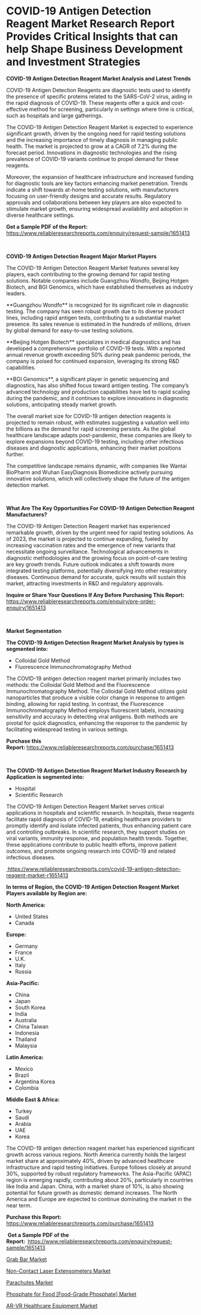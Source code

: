 <p><h1>COVID-19 Antigen Detection Reagent Market Research Report Provides Critical Insights that can help Shape Business Development and Investment Strategies</h1></p><p><strong>COVID-19 Antigen Detection Reagent Market Analysis and Latest Trends</strong></p>
<p><p>COVID-19 Antigen Detection Reagents are diagnostic tests used to identify the presence of specific proteins related to the SARS-CoV-2 virus, aiding in the rapid diagnosis of COVID-19. These reagents offer a quick and cost-effective method for screening, particularly in settings where time is critical, such as hospitals and large gatherings.</p><p>The COVID-19 Antigen Detection Reagent Market is expected to experience significant growth, driven by the ongoing need for rapid testing solutions and the increasing importance of timely diagnosis in managing public health. The market is projected to grow at a CAGR of 7.2% during the forecast period. Innovations in diagnostic technologies and the rising prevalence of COVID-19 variants continue to propel demand for these reagents.</p><p>Moreover, the expansion of healthcare infrastructure and increased funding for diagnostic tools are key factors enhancing market penetration. Trends indicate a shift towards at-home testing solutions, with manufacturers focusing on user-friendly designs and accurate results. Regulatory approvals and collaborations between key players are also expected to stimulate market growth, ensuring widespread availability and adoption in diverse healthcare settings.</p></p>
<p><strong>Get a Sample PDF of the Report:&nbsp;</strong> <a href="https://www.reliableresearchreports.com/enquiry/request-sample/1651413?utm_campaign=38&utm_medium=2&utm_source=Github&utm_content=ia&utm_term=03102024&utm_id=covid-19-antigen-detection-reagent">https://www.reliableresearchreports.com/enquiry/request-sample/1651413</a></p>
<p>&nbsp;</p>
<p><strong>COVID-19 Antigen Detection Reagent Major Market Players</strong></p>
<p><p>The COVID-19 Antigen Detection Reagent Market features several key players, each contributing to the growing demand for rapid testing solutions. Notable companies include Guangzhou Wondfo, Beijing Hotgen Biotech, and BGI Genomics, which have established themselves as industry leaders.</p><p>**Guangzhou Wondfo** is recognized for its significant role in diagnostic testing. The company has seen robust growth due to its diverse product lines, including rapid antigen tests, contributing to a substantial market presence. Its sales revenue is estimated in the hundreds of millions, driven by global demand for easy-to-use testing solutions.</p><p>**Beijing Hotgen Biotech** specializes in medical diagnostics and has developed a comprehensive portfolio of COVID-19 tests. With a reported annual revenue growth exceeding 50% during peak pandemic periods, the company is poised for continued expansion, leveraging its strong R&D capabilities.</p><p>**BGI Genomics**, a significant player in genetic sequencing and diagnostics, has also shifted focus toward antigen testing. The company’s advanced technology and production capabilities have led to rapid scaling during the pandemic, and it continues to explore innovations in diagnostic solutions, anticipating steady market growth.</p><p>The overall market size for COVID-19 antigen detection reagents is projected to remain robust, with estimates suggesting a valuation well into the billions as the demand for rapid screening persists. As the global healthcare landscape adapts post-pandemic, these companies are likely to explore expansions beyond COVID-19 testing, including other infectious diseases and diagnostic applications, enhancing their market positions further.</p><p>The competitive landscape remains dynamic, with companies like Wantai BioPharm and Wuhan EasyDiagnosis Biomedicine actively pursuing innovative solutions, which will collectively shape the future of the antigen detection market.</p></p>
<p>&nbsp;</p>
<p><strong>What Are The Key Opportunities For COVID-19 Antigen Detection Reagent Manufacturers?</strong></p>
<p><p>The COVID-19 Antigen Detection Reagent market has experienced remarkable growth, driven by the urgent need for rapid testing solutions. As of 2023, the market is projected to continue expanding, fueled by increasing vaccination rates and the emergence of new variants that necessitate ongoing surveillance. Technological advancements in diagnostic methodologies and the growing focus on point-of-care testing are key growth trends. Future outlook indicates a shift towards more integrated testing platforms, potentially diversifying into other respiratory diseases. Continuous demand for accurate, quick results will sustain this market, attracting investments in R&D and regulatory approvals.</p></p>
<p><strong>Inquire or Share Your Questions If Any Before Purchasing This Report:</strong> <a href="https://www.reliableresearchreports.com/enquiry/pre-order-enquiry/1651413?utm_campaign=38&utm_medium=2&utm_source=Github&utm_content=ia&utm_term=03102024&utm_id=covid-19-antigen-detection-reagent">https://www.reliableresearchreports.com/enquiry/pre-order-enquiry/1651413</a></p>
<p>&nbsp;</p>
<p><strong>Market Segmentation</strong></p>
<p><strong>The COVID-19 Antigen Detection Reagent Market Analysis by types is segmented into:</strong></p>
<p><ul><li>Colloidal Gold Method</li><li>Fluorescence Immunochromatography Method</li></ul></p>
<p><p>The COVID-19 antigen detection reagent market primarily includes two methods: the Colloidal Gold Method and the Fluorescence Immunochromatography Method. The Colloidal Gold Method utilizes gold nanoparticles that produce a visible color change in response to antigen binding, allowing for rapid testing. In contrast, the Fluorescence Immunochromatography Method employs fluorescent labels, increasing sensitivity and accuracy in detecting viral antigens. Both methods are pivotal for quick diagnostics, enhancing the response to the pandemic by facilitating widespread testing in various settings.</p></p>
<p><strong>Purchase this Report:&nbsp;</strong><a href="https://www.reliableresearchreports.com/purchase/1651413?utm_campaign=38&utm_medium=2&utm_source=Github&utm_content=ia&utm_term=03102024&utm_id=covid-19-antigen-detection-reagent">https://www.reliableresearchreports.com/purchase/1651413</a></p>
<p>&nbsp;</p>
<p><strong>The COVID-19 Antigen Detection Reagent Market Industry Research by Application is segmented into:</strong></p>
<p><ul><li>Hospital</li><li>Scientific Research</li></ul></p>
<p><p>The COVID-19 Antigen Detection Reagent Market serves critical applications in hospitals and scientific research. In hospitals, these reagents facilitate rapid diagnosis of COVID-19, enabling healthcare providers to promptly identify and isolate infected patients, thus enhancing patient care and controlling outbreaks. In scientific research, they support studies on viral variants, immunity response, and population health trends. Together, these applications contribute to public health efforts, improve patient outcomes, and promote ongoing research into COVID-19 and related infectious diseases.</p></p>
<p><a href="https://www.reliableresearchreports.com/covid-19-antigen-detection-reagent-market-r1651413?utm_campaign=38&utm_medium=2&utm_source=Github&utm_content=ia&utm_term=03102024&utm_id=covid-19-antigen-detection-reagent">&nbsp;https://www.reliableresearchreports.com/covid-19-antigen-detection-reagent-market-r1651413</a></p>
<p><strong>In terms of Region, the COVID-19 Antigen Detection Reagent Market Players available by Region are:</strong></p>
<p>
    <p> <strong> North America: </strong>
        <ul>
            <li>United States</li>
            <li>Canada</li>
        </ul>
        </p> 
    <p> <strong> Europe: </strong>
        <ul>
            <li>Germany</li>
            <li>France</li>
            <li>U.K.</li>
            <li>Italy</li>
            <li>Russia</li>
        </ul>
        </p> 
    <p> <strong> Asia-Pacific: </strong>
        <ul>
            <li>China</li>
            <li>Japan</li>
            <li>South Korea</li>
            <li>India</li>
            <li>Australia</li>
            <li>China Taiwan</li>
            <li>Indonesia</li>
            <li>Thailand</li>
            <li>Malaysia</li>
        </ul>
        </p> 
    <p> <strong> Latin America: </strong>
        <ul>
            <li>Mexico</li>
            <li>Brazil</li>
            <li>Argentina Korea</li>
            <li>Colombia</li>
        </ul>
        </p> 
    <p> <strong> Middle East & Africa: </strong>
        <ul>
            <li>Turkey</li>
            <li>Saudi</li>
            <li>Arabia</li>
            <li>UAE</li>
            <li>Korea</li>
        </ul>
    </p>
    </p>
<p><p>The COVID-19 antigen detection reagent market has experienced significant growth across various regions. North America currently holds the largest market share at approximately 40%, driven by advanced healthcare infrastructure and rapid testing initiatives. Europe follows closely at around 30%, supported by robust regulatory frameworks. The Asia-Pacific (APAC) region is emerging rapidly, contributing about 20%, particularly in countries like India and Japan. China, with a market share of 10%, is also showing potential for future growth as domestic demand increases. The North America and Europe are expected to continue dominating the market in the near term.</p></p>
<p><strong>Purchase this Report: </strong><a href="https://www.reliableresearchreports.com/purchase/1651413?utm_campaign=38&utm_medium=2&utm_source=Github&utm_content=ia&utm_term=03102024&utm_id=covid-19-antigen-detection-reagent">https://www.reliableresearchreports.com/purchase/1651413</a></p>
<p>&nbsp;<strong>Get a Sample PDF of the Report:&nbsp;&nbsp;</strong><a href="https://www.reliableresearchreports.com/enquiry/request-sample/1651413?utm_campaign=38&utm_medium=2&utm_source=Github&utm_content=ia&utm_term=03102024&utm_id=covid-19-antigen-detection-reagent">https://www.reliableresearchreports.com/enquiry/request-sample/1651413</a></p>
<p><strong></strong></p>
<p><p><a href="https://www.linkedin.com/pulse/how-regional-global-trends-shaping-grab-bar-market-year-b0z4e?utm_campaign=38&utm_medium=2&utm_source=Github&utm_content=ia&utm_term=03102024&utm_id=covid-19-antigen-detection-reagent">Grab Bar Market</a></p><p><a href="https://github.com/KejsiLoshi121/Market-Research-Report-List-1/blob/main/non-contact-laser-extensometers-market.md?utm_campaign=38&utm_medium=2&utm_source=Github&utm_content=ia&utm_term=03102024&utm_id=covid-19-antigen-detection-reagent">Non-Contact Laser Extensometers Market</a></p><p><a href="https://www.linkedin.com/pulse/global-parachutes-market-trends-insights-growth-opportunities-0l7ef?trackingId=tuMR%2FOI1TaGxcro6bNSRhA%3D%3D&utm_campaign=38&utm_medium=2&utm_source=Github&utm_content=ia&utm_term=03102024&utm_id=covid-19-antigen-detection-reagent">Parachutes Market</a></p><p><a href="https://issuu.com/reportprime-2/docs/phosphate-for-food-food-grade-phosp_a93cdea625fe26?utm_campaign=38&utm_medium=2&utm_source=Github&utm_content=ia&utm_term=03102024&utm_id=covid-19-antigen-detection-reagent">Phosphate for Food [Food-Grade Phosphate] Market</a></p><p><a href="https://github.com/ArnisaLeka575/Market-Research-Report-List-1/blob/main/ar-vr-healthcare-equipment-market.md?utm_campaign=38&utm_medium=2&utm_source=Github&utm_content=ia&utm_term=03102024&utm_id=covid-19-antigen-detection-reagent">AR-VR Healthcare Equipment Market</a></p></p>